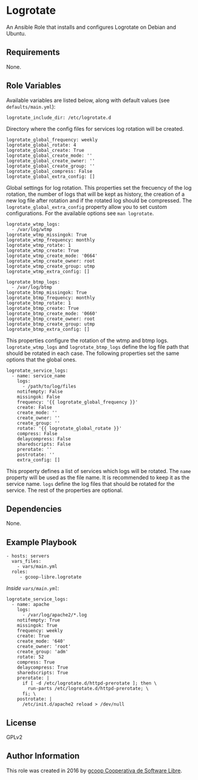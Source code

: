 Logrotate
=========

An Ansible Role that installs and configures Logrotate on Debian and Ubuntu.

Requirements
------------

None.

Role Variables
--------------

Available variables are listed below, along with default values (see `defaults/main.yml`):

    logrotate_include_dir: /etc/logrotate.d

Directory where the config files for services log rotation will be created.

    logrotate_global_frequency: weekly
    logrotate_global_rotate: 4
    logrotate_global_create: True
    logrotate_global_create_mode: ''
    logrotate_global_create_owner: ''
    logrotate_global_create_group: ''
    logrotate_global_compress: False
    logrotate_global_extra_config: []

Global settings for log rotation. This properties set the frecuency of the log rotation, the number of logs that will be kept as history, the creation of a new log file after rotation and if the rotated log should be compressed. The `logrotate_global_extra_config` property allow you to set custom configurations. For the available options see `man logrotate`.

    logrotate_wtmp_logs:
      - /var/log/wtmp
    logrotate_wtmp_missingok: True
    logrotate_wtmp_frequency: monthly
    logrotate_wtmp_rotate: 1
    logrotate_wtmp_create: True
    logrotate_wtmp_create_mode: '0664'
    logrotate_wtmp_create_owner: root
    logrotate_wtmp_create_group: utmp
    logrotate_wtmp_extra_config: []

    logrotate_btmp_logs:
      - /var/log/btmp
    logrotate_btmp_missingok: True
    logrotate_btmp_frequency: monthly
    logrotate_btmp_rotate: 1
    logrotate_btmp_create: True
    logrotate_btmp_create_mode: '0660'
    logrotate_btmp_create_owner: root
    logrotate_btmp_create_group: utmp
    logrotate_btmp_extra_config: []

This properties configure the rotation of the wtmp and btmp logs. `logrotate_wtmp_logs` and `logrotate_btmp_logs` define the log file path that should be rotated in each case. The following properties set the same options that the global ones.

    logrotate_service_logs:
      - name: service_name
        logs:
          - /path/to/log/files
        notifempty: False
        missingok: False
        frequency: '{{ logrotate_global_frequency }}'
        create: False
        create_mode: ''
        create_owner: ''
        create_group: ''
        rotate: '{{ logrotate_global_rotate }}'
        compress: False
        delaycompress: False
        sharedscripts: False
        prerotate: ''
        postrotate: ''
        extra_config: []

This property defines a list of services which logs will be rotated. The `name` property will be used as the file name. It is recommended to keep it as the service name. `logs` define the log files that should be rotated for the service. The rest of the properties are optional.

Dependencies
------------

None.

Example Playbook
----------------

    - hosts: servers
      vars_files:
        - vars/main.yml
      roles:
         - gcoop-libre.logrotate

*Inside `vars/main.yml`*:

    logrotate_service_logs:
      - name: apache
        logs:
          - /var/log/apache2/*.log
        notifempty: True
        missingok: True
        frequency: weekly
        create: True
        create_mode: '640'
        create_owner: 'root'
        create_group: 'adm'
        rotate: 52
        compress: True
        delaycompress: True
        sharedscripts: True
        prerotate: |
          if [ -d /etc/logrotate.d/httpd-prerotate ]; then \
            run-parts /etc/logrotate.d/httpd-prerotate; \
          fi; \
        postrotate: |
          /etc/init.d/apache2 reload > /dev/null

License
-------

GPLv2

Author Information
------------------

This role was created in 2016 by [gcoop Cooperativa de Software Libre](https://www.gcoop.coop).
